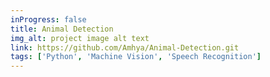 ```yaml
---
inProgress: false
title: Animal Detection
img_alt: project image alt text
link: https://github.com/Amhya/Animal-Detection.git
tags: ['Python', 'Machine Vision', 'Speech Recognition']
---
```

